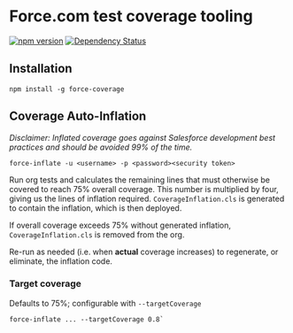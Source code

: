# Force.com test coverage tooling

[![npm version](https://img.shields.io/npm/v/force-coverage.svg?style=flat-square)](https://www.npmjs.com/package/force-coverage) [![Dependency Status](https://img.shields.io/david/jdcrensh/node-force-coverage.svg?style=flat-square)](https://david-dm.org/jdcrensh/node-force-coverage)

## Installation

    npm install -g force-coverage

## Coverage Auto-Inflation

*Disclaimer: Inflated coverage goes against Salesforce development best practices and should be avoided 99% of the time.*

    force-inflate -u <username> -p <password><security token>

Run org tests and calculates the remaining lines that must otherwise be covered to reach 75% overall coverage. This number is multiplied by four, giving us the lines of inflation required. `CoverageInflation.cls` is generated to contain the inflation, which is then deployed.

If overall coverage exceeds 75% without generated inflation, `CoverageInflation.cls` is removed from the org.

Re-run as needed (i.e. when **actual** coverage increases) to regenerate, or eliminate, the inflation code.

### Target coverage

Defaults to 75%; configurable with `--targetCoverage`

    force-inflate ... --targetCoverage 0.8`
